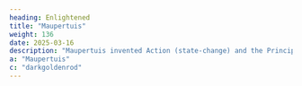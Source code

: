 ```yaml
---
heading: Enlightened
title: "Maupertuis"
weight: 136
date: 2025-03-16
description: "Maupertuis invented Action (state-change) and the Principle of Least Action"
a: "Maupertuis"
c: "darkgoldenrod"
---
```

